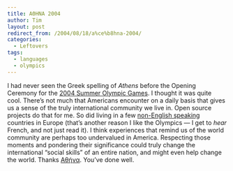 ```yaml
---
title: AΘHNA 2004
author: Tim
layout: post
redirect_from: /2004/08/18/a%ce%b8hna-2004/
categories:
  - Leftovers
tags:
  - languages
  - olympics
---
```

I had never seen the Greek spelling of *Athens* before the Opening Ceremony for the [2004 Summer Olympic Games][1]. I thought it was quite cool. There&#8217;s not much that Americans encounter on a daily basis that gives us a sense of the truly international community we live in. Open source projects do that for me. So did living in a few [non-English speaking][2] countries in Europe (that&#8217;s another reason I like the Olympics — I get to *hear* French, and not just read it). I think experiences that remind us of the world community are perhaps too undervalued in America. Respecting those moments and pondering their significance could truly change the international &#8220;social skills&#8221; of an entire nation, and might even help change the world. Thanks [Αθήνα][3]. You&#8217;ve done well.

 [1]: http://www.athens2004.com/en/ "The official website of the ATHENS 2004 Olympic Games"
 [2]: http://www.athens2004.com/fr/ "Le site officiel des Jeux Olympiques d’ATHÈNES 2004"
 [3]: http://www.athens2004.com/fr/ "Ο επίσημος ιστότοπος των Ολυμπιακών Αγώνων ΑΘΗΝΑ 2004"
